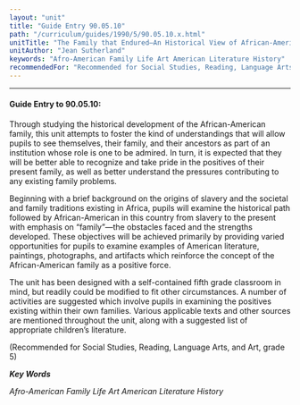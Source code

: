 ```yaml
---
layout: "unit"
title: "Guide Entry 90.05.10"
path: "/curriculum/guides/1990/5/90.05.10.x.html"
unitTitle: "The Family that Endured—An Historical View of African-American Families as Seen through American Literature and Art"
unitAuthor: "Jean Sutherland"
keywords: "Afro-American Family Life Art American Literature History"
recommendedFor: "Recommended for Social Studies, Reading, Language Arts, and Art, grade 5"
---
```

<body>
<hr/>
 <h4>
  Guide Entry to 90.05.10:
 </h4>
 Through studying the historical development of the African-American family, this unit attempts to foster the kind of understandings that will allow pupils to see themselves, their family, and their ancestors as part of an institution whose role is one to be admired. In turn, it is expected that they will be better able to recognize and take pride in the positives of their present family, as well as better understand the pressures contributing to any existing family problems.
 <p>
  Beginning with a brief background on the origins of slavery and the societal and family traditions existing in Africa, pupils will examine the historical path followed by African-American in this country from slavery to the present with emphasis on “family”—the obstacles faced and the strengths developed. These objectives will be achieved primarily by providing varied opportunities for pupils to examine examples of American literature, paintings, photographs, and artifacts which reinforce the concept of the African-American family as a positive force.
 </p>
 <p>
  The unit has been designed with a self-contained fifth grade classroom in mind, but readily could be modified to fit other circumstances. A number of activities are suggested which involve pupils in examining the positives existing within their own families. Various applicable texts and other sources are mentioned throughout the unit, along with a suggested list of appropriate children’s literature.
 </p>
 <p>
  (Recommended for Social Studies, Reading, Language Arts, and Art, grade 5)
 </p>
<p>
  <b>
   <i>
    Key Words
   </i>
  </b>
  <br/>
 </p>
 <p>
  <i>
   Afro-American Family Life Art American Literature History
  </i>
 </p>

</body>